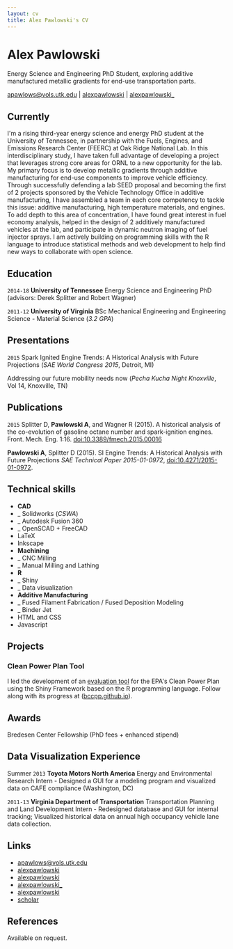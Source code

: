 ```yaml
---
layout: cv
title: Alex Pawlowski's CV
---
```

# Alex Pawlowski
Energy Science and Engineering PhD Student, exploring additive manufactured metallic gradients for end-use transportation parts.

<div id="webaddress">
<a href="mailto:apawlows@vols.utk.edu">apawlows@vols.utk.edu</a>
|
<i class="fa fa-github"></i> <a href="http://github.com/alexpawlowski">alexpawlowski</a>
|
<i class="fa fa-twitter"></i> <a href="http://twitter.com/alexpawlowski_">alexpawlowski_</a>
</div>

## Currently

I'm a rising third-year energy science and energy PhD student at the University of Tennessee, in partnership with the Fuels, Engines, and Emissions Research Center (FEERC) at Oak Ridge National Lab. In this interdisciplinary study, I have taken full advantage of developing a project that leverages strong core areas for ORNL to a new opportunity for the lab. My primary focus is to develop metallic gradients through additive manufacturing for end-use components to improve vehicle efficiency. Through successfully defending a lab SEED proposal and becoming the first of 2 projects sponsored by the Vehicle Technology Office in additive manufacturing, I have assembled a team in each core competency to tackle this issue: additive manufacturing, high temperature materials, and engines. To add depth to this area of concentration, I have found great interest in fuel economy analysis, helped in the design of 2 additively manufactured vehicles at the lab, and participate in dynamic neutron imaging of fuel injector sprays. I am actively building on programming skills with the R language to introduce statistical methods and web development to help find new ways to collaborate with open science.

## Education

`2014-18`
__University of Tennessee__ Energy Science and Engineering PhD (advisors: Derek Splitter and Robert Wagner)

`2011-12`
__University of Virginia__ BSc Mechanical Engineering and Engineering Science - Material Science (_3.2 GPA_)

## Presentations

`2015`
Spark Ignited Engine Trends: A Historical Analysis with Future Projections (_SAE World Congress 2015_, Detroit, MI)

Addressing our future mobility needs now (_Pecha Kucha Night Knoxville_, Vol 14, Knoxville, TN)

## Publications

<!-- ### Journals -->

`2015`
Splitter D, __Pawlowski A__, and Wagner R (2015). A historical analysis of the co-evolution of gasoline octane number and spark-ignition engines. Front. Mech. Eng. 1:16. [doi:10.3389/fmech.2015.00016](doi:10.3389/fmech.2015.00016)

__Pawlowski A__, Splitter D (2015). SI Engine Trends: A Historical Analysis with Future Projections _SAE Technical Paper 2015-01-0972_, [doi:10.4271/2015-01-0972](doi:10.4271/2015-01-0972).

## Technical skills

* __CAD__
* \_ Solidworks (_CSWA_)
* \_ Autodesk Fusion 360
* \_ OpenSCAD + FreeCAD
* LaTeX
* Inkscape
* __Machining__
* \_ CNC Milling
* \_ Manual Milling and Lathing
* __R__
* \_ Shiny
* \_ Data visualization
* __Additive Manufacturing__
* \_ Fused Filament Fabrication / Fused Deposition Modeling
* \_ Binder Jet
* HTML and CSS
* Javascript

## Projects

### Clean Power Plan Tool

I led the development of an [evaluation tool](https://bccpp.shinyapps.io/mycpp/) for the EPA's Clean Power Plan using the Shiny Framework based on the R programming language. Follow along with its progress at ([bccpp.github.io](http://bccpp.github.io/tool/wiki)).

## Awards

Bredesen Center Fellowship (PhD fees + enhanced stipend)

## Data Visualization Experience

Summer `2013`
__Toyota Motors North America__ Energy and Environmental Research Intern - Designed a GUI for a modeling program and visualized data on CAFE compliance (Washington, DC)

`2011-13`
__Virginia Department of Transportation__ Transportation Planning and Land Development Intern - Redesigned database and GUI for internal tracking; Visualized historical data on annual high occupancy vehicle lane data collection.

## Links

* <i class="fa fa-envelope"></i> <a href="mailto:apawlows@vols.utk.edu">apawlows@vols.utk.edu</a><br />
* <i class="fa fa-github"></i> <a href="http://github.com/alexpawlowski">alexpawlowski</a><br />
* <i class="fa fa-linkedin"></i> <a href="http://linkedin.com/in/alexpawlowski">alexpawlowski</a><br />
* <i class="fa fa-twitter"></i> <a href="http://twitter.com/alexpawlowski_">alexpawlowski_</a><br />
* <i class="fa fa-stack-overflow"></i> <a href="http://stackoverflow.com/users/5640617/alex-pawlowski">alexpawlowski</a>
* <i class="fa fa-google"></i> <a href="https://scholar.google.com/citations?user=MLhGOi4AAAAJ">scholar</a>

## References

Available on request.

<!-- ### Footer

Last updated: June 2016 -->
